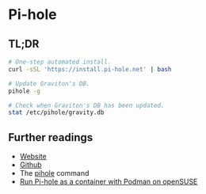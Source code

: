 # Pi-hole

## TL;DR

```sh
# One-step automated install.
curl -sSL 'https://install.pi-hole.net' | bash

# Update Graviton's DB.
pihole -g

# Check when Graviton's DB has been updated.
stat /etc/pihole/gravity.db
```

## Further readings

- [Website]
- [Github]
- The [pihole] command
- [Run Pi-hole as a container with Podman on openSUSE]

<!-- project's references -->
[github]: https://github.com/pi-hole/pi-hole
[website]: https://pi-hole.net/

<!-- internal references -->
[pihole]: pihole.md

<!-- external references -->
[run pi-hole as a container with podman on opensuse]: https://www.suse.com/c/pihole-podman-opensuse/
